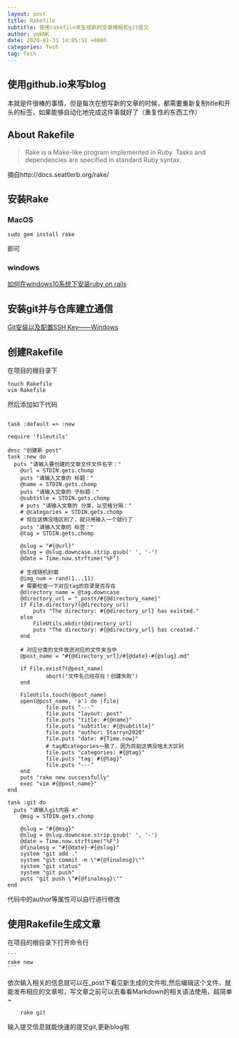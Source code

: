 ```yaml
---
layout: post
title: Rakefile
subtitle: 使用rakefile来生成新的文章模板和git提交
author: ymkNK
date: 2020-01-31 14:05:51 +0800
categories: Tech
tag: Tech
---
```

## 使用github.io来写blog
本就是件很棒的事情，但是每次在想写新的文章的时候，都需要重新复制title和开头的标签，如果能够自动化地完成这件事就好了（重复性的东西工作）
## About Rakefile
>Rake is a Make-like program implemented in Ruby. Tasks and dependencies are specified in standard Ruby syntax.

摘自http://docs.seattlerb.org/rake/

## 安装Rake

### MacOS

	sudo gem install rake

即可

### windows

[如何在windows10系统下安装ruby on rails](https://jingyan.baidu.com/article/5bbb5a1bd3c7ba13eba17988.html)

## 安装git并与仓库建立通信

[Git安装以及配置SSH Key——Windows](https://www.cnblogs.com/mingyue5826/p/11141324.html)

## 创建Rakefile
在项目的根目录下

    touch Rakefile
    vim Rakefile

然后添加如下代码
```

task :default => :new

require 'fileutils'

desc "创建新 post"
task :new do
  puts "请输入要创建的文章文件文件名字："
    @url = STDIN.gets.chomp
    puts "请输入文章的 标题："
    @name = STDIN.gets.chomp
    puts "请输入文章的 子标题："
    @subtitle = STDIN.gets.chomp
    # puts "请输入文章的 分类，以空格分隔："
    # @categories = STDIN.gets.chomp
    # 现在这俩没啥区别了，就只用输入一个就行了
    puts "请输入文章的 标签："
    @tag = STDIN.gets.chomp

    @slug = "#{@url}"
    @slug = @slug.downcase.strip.gsub(' ', '-')
    @date = Time.now.strftime("%F")

    # 生成随机封面
    @img_num = rand(1...11)
    # 需要检查一下对应tag的目录是否存在
    @directory_name = @tag.downcase
    @directory_url = "_posts/#{@directory_name}"
    if File.directory?(@directory_url)
        puts "The directory: #{@directory_url} has existed."
    else
        FileUtils.mkdir(@directory_url)
        puts "The directory: #{@directory_url} has created."
    end

    # 对应分类的文件放进对应的文件夹当中
    @post_name = "#{@directory_url}/#{@date}-#{@slug}.md"

    if File.exist?(@post_name)
            abort("文件名已经存在！创建失败")
    end

    FileUtils.touch(@post_name)
    open(@post_name, 'a') do |file|
            file.puts "---"
            file.puts "layout: post"
            file.puts "title: #{@name}"
            file.puts "subtitle: #{@subtitle}"
            file.puts "author: Starryn2020"
            file.puts "date: #{Time.now}"
            # tag和categories一致了，因为目前这俩没啥太大区别
            file.puts "categories: #{@tag}"
            file.puts "tag: #{@tag}"
            file.puts "---"
    end
    puts "rake new successfully"
    exec "vim #{@post_name}"
end

task :git do
  puts "请输入git内容 m"
    @msg = STDIN.gets.chomp

    @slug = "#{@msg}"
    @slug = @slug.downcase.strip.gsub(' ', '-')
    @date = Time.now.strftime("%F")
    @finalmsg = "#{@date}-#{@slug}"
    system "git add ."
    system "git commit -m \"#{@finalmsg}\""
    system "git status"
    system "git push"
    puts "git push \"#{@finalmsg}\""
end

```

代码中的author等属性可以自行进行修改

## 使用Rakefile生成文章
在项目的根目录下打开命令行

	```
	rake new
	```

依次输入相关的信息就可以在_post下看见新生成的文件啦,然后编辑这个文件，就能发布相应的文章啦，写文章之前可以去看看Markdown的相关语法使用，超简单~

```
	rake git
```

输入提交信息就能快速的提交git,更新blog啦
